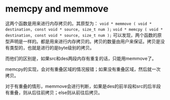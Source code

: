 # memcpy and memmove
这两个函数是用来进行内存拷贝的。其原型为：
```void * memmove ( void * destination, const void * source, size_t num );```
```void * memcpy ( void * destination, const void * source, size_t num );```
可以发现，两个函数的原型声明是一样的。都是用来进行内存拷贝的。拷贝的数量由用户来保证。拷贝是没有类型的，也就是进行的是byte级别的拷贝。

而他们的区别是，如果src和des两段内存有重复的话，只能用memmove了。

memcpy的实现，会对有重叠区域的情况报错；如果没有重叠区域，然后就一次拷贝。

对于有重叠的情形，memmove会进行判断，如果是des的前半段和src的后半段有重叠，则从后往前拷贝；else则从前往后拷贝。